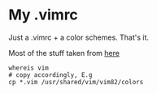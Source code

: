 # My .vimrc

Just a .vimrc + a color schemes. That's it.

Most of the stuff taken from [here](https://amix.dk/vim/vimrc.html)

```
whereis vim
# copy accordingly, E.g
cp *.vim /usr/shared/vim/vim82/colors
```
